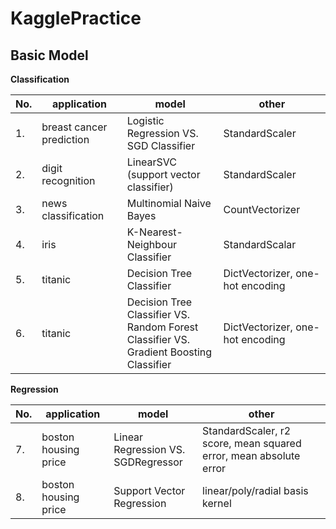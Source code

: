 # KagglePractice

## Basic Model

**Classification**

|No.|application|model|other|
|---|-----------|-----|-----|
|1.|breast cancer prediction|Logistic Regression VS.  SGD Classifier|StandardScaler|
|2.|digit recognition|LinearSVC (support vector classifier)|StandardScaler|
|3.|news classification|Multinomial Naive Bayes|CountVectorizer|
|4.|iris|K-Nearest-Neighbour Classifier|StandardScalar|
|5.|titanic|Decision Tree Classifier|DictVectorizer, one-hot encoding|
|6.|titanic|Decision Tree Classifier VS. <br/> Random Forest Classifier VS. <br/> Gradient Boosting Classifier|DictVectorizer, one-hot encoding|

**Regression**

|No.|application|model|other|
|---|-----------|-----|-----|
|7.|boston housing price|Linear Regression VS. <br/> SGDRegressor|StandardScaler, r2 score, mean squared error, mean absolute error|
|8.|boston housing price|Support Vector Regression|linear/poly/radial basis kernel|